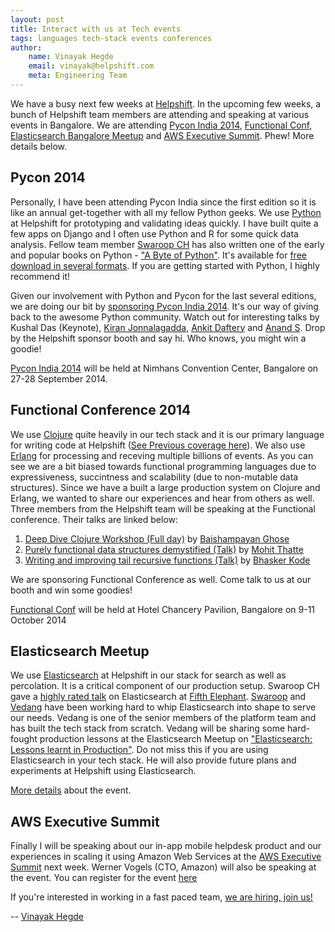 ```yaml
---
layout: post
title: Interact with us at Tech events
tags: languages tech-stack events conferences
author:
    name: Vinayak Hegde
    email: vinayak@helpshift.com
    meta: Engineering Team
---
```


We have a busy next few weeks at [Helpshift](http://www.helpshift.com). In the upcoming few weeks, a bunch of Helpshift team members are attending and speaking at various events in Bangalore. We are attending [Pycon India 2014](http://in.pycon.org/2014/), [Functional Conf](http://functionalconf.com/), [Elasticsearch Bangalore Meetup](http://www.meetup.com/ElasticSearch-Exploring-the-power-of-distribution/events/208390472/) and [AWS Executive Summit](http://aws.amazon.com/events/executive-summit-2014-india/). Phew! More details below.

## Pycon 2014
Personally, I have been attending Pycon India since the first edition so it is like an annual get-together with all my fellow Python geeks. We use [Python](http://www.python.org) at Helpshift for prototyping and validating ideas quickly. I have built quite a few apps on Django and I often use Python and R for some quick data analysis. Fellow team member [Swaroop CH](http://www.swaroopch.com/) has also written one of the early and popular books on Python - ["A Byte of Python"](http://www.swaroopch.com/notes/python/). It's available for [free download in several formats](http://www.swaroopch.com/notes/python/#_download). If you are getting started with Python, I highly recommend it!

Given our involvement with Python and Pycon for the last several editions, we are doing our bit by [sponsoring Pycon India 2014](http://in.pycon.org/2014/sponsors.html). It's our way of giving back to the awesome Python community. Watch out for interesting talks by Kushal Das (Keynote), [Kiran Jonnalagadda](http://in.pycon.org/funnel/2014/255-auth-as-a-service-with-lastuser), [Ankit Daftery](http://in.pycon.org/funnel/2014/214-python-arduino-and-connected-objects) and [Anand S](http://in.pycon.org/funnel/2014/165-faster-data-processing-in-python). Drop by the Helpshift sponsor booth and say hi. Who knows, you might win a goodie!

[Pycon India 2014](http://in.pycon.org/2014/) will be held at Nimhans Convention Center, Bangalore on 27-28 September 2014.

## Functional Conference 2014
We use [Clojure](http://clojure.org/) quite heavily in our tech stack and it is our primary language for writing code at Helpshift ([See Previous coverage here](https://engineering.helpshift.com/2014/Functional-Testing-Clojure/)). We also use [Erlang](http://www.erlang.org/) for processing and receving multiple billions of events. As you can see we are a bit biased towards functional programming languages due to expressiveness, succintness and scalability (due to non-mutable data structures). Since we have a built a large production system on Clojure and Erlang, we wanted to share our experiences and hear from others as well. Three members from the Helpshift team will be speaking at the Functional conference. Their talks are linked below:

1. [Deep Dive Clojure Workshop (Full day)](http://booking.agilefaqs.com/functional-conf-2014#workshop-54-info) by [Baishampayan Ghose](https://twitter.com/ghoseb)
2. [Purely functional data structures demystified (Talk)](http://confengine.com/functional-conf-2014/proposal/325/purely-functional-data-structures-demystified) by [Mohit Thatte](https://twitter.com/mohitthatte)
3. [Writing and improving tail recursive functions (Talk)](http://confengine.com/functional-conf-2014/proposal/322/writing-and-improving-tail-recursive-functions) by [Bhasker Kode](https://twitter.com/bhaskerkode)

We are sponsoring Functional Conference as well. Come talk to us at our booth and win some goodies!

[Functional Conf](http://functionalconf.com/) will be held at Hotel Chancery Pavilion, Bangalore on 9-11 October 2014

## Elasticsearch Meetup

We use [Elasticsearch](http://www.elasticsearch.org/) at Helpshift in our stack for search as well as percolation. It is a critical component of our production setup. Swaroop CH gave a [highly rated talk](https://funnel.hasgeek.com/fifthel2014/1181-lessons-from-elasticsearch-in-production) on Elasticsearch at [Fifth Elephant](https://fifthelephant.in/2014/). [Swaroop](https://twitter.com/swaroopch) and [Vedang](https://twitter.com/vedang) have been working hard to whip Elasticsearch into shape to serve our needs. Vedang is one of the senior members of the platform team and has built the tech stack from scratch. Vedang will be sharing some hard-fought production lessons at the Elasticsearch Meetup on ["Elasticsearch: Lessons learnt in Production"](http://www.meetup.com/ElasticSearch-Exploring-the-power-of-distribution/events/208390472/). Do not miss this if you are using Elasticsearch in your tech stack. He will also provide future plans and experiments at Helpshift using Elasticsearch.

[More details](http://www.meetup.com/ElasticSearch-Exploring-the-power-of-distribution/events/208390472/) about the event.

## AWS Executive Summit
Finally I will be speaking about our in-app mobile helpdesk product and our experiences in scaling it using Amazon Web Services at the [AWS Executive Summit](http://aws.amazon.com/events/executive-summit-2014-india/) next week. Werner Vogels (CTO, Amazon) will also be speaking at the event. You can register for the event [here](http://aws.amazon.com/events/executive-summit-2014-india/)

If you're interested in working in a fast paced team, [we are hiring, join us!](https://www.helpshift.com/about/careers/)

-- [Vinayak Hegde](https://twitter.com/vinayakh)
